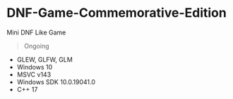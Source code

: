# DNF-Game-Commemorative-Edition
Mini DNF Like Game

> Ongoing
- GLEW, GLFW, GLM
- Windows 10
- MSVC v143
- Windows SDK 10.0.19041.0
- C++ 17